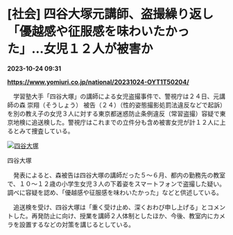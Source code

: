 # [社会] 四谷大塚元講師、盗撮繰り返し「優越感や征服感を味わいたかった」…女児１２人が被害か

**2023-10-24 09:31**

**https://www.yomiuri.co.jp/national/20231024-OYT1T50204/**

　学習塾大手「四谷大塚」の講師による女児盗撮事件で、警視庁は２４日、元講師の森 崇翔（そうしょう） 被告（２４）（性的姿態撮影処罰法違反などで起訴）を別の教え子の女児３人に対する東京都迷惑防止条例違反（常習盗撮）容疑で東京地検に追送検した。警視庁はこれまでの立件分も含め被害女児が計１２人に上るとみて捜査している。

[![四谷大塚](https://www.yomiuri.co.jp/media/2023/10/20231024-OYT1I50139-1.jpg)](https://www.yomiuri.co.jp/pluralphoto/20231024-OYT1I50139/)

四谷大塚

　発表によると、森被告は四谷大塚の講師だった５～６月、都内の勤務先の教室で、１０～１２歳の小学生女児３人の下着姿をスマートフォンで盗撮した疑い。調べに容疑を認め、「優越感や征服感を味わいたかった」などと供述している。

　追送検を受け、四谷大塚は「重く受け止め、深くおわび申し上げる」とコメントした。再発防止に向け、授業を講師２人体制としたほか、今後、教室内にカメラを設置するなどの対策を講じるとしている。